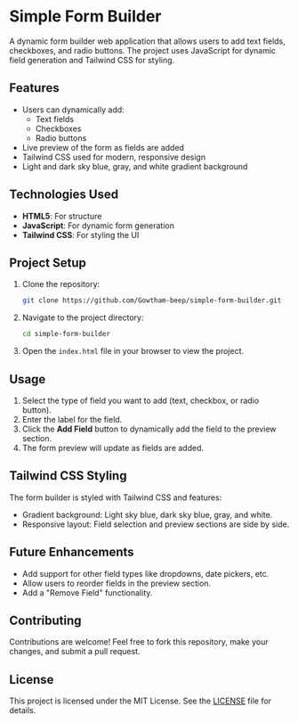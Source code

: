 # Simple Form Builder

A dynamic form builder web application that allows users to add text fields, checkboxes, and radio buttons. The project uses JavaScript for dynamic field generation and Tailwind CSS for styling.

## Features

- Users can dynamically add:
  - Text fields
  - Checkboxes
  - Radio buttons
- Live preview of the form as fields are added
- Tailwind CSS used for modern, responsive design
- Light and dark sky blue, gray, and white gradient background

## Technologies Used

- **HTML5**: For structure
- **JavaScript**: For dynamic form generation
- **Tailwind CSS**: For styling the UI

## Project Setup

1. Clone the repository:

    ```bash
    git clone https://github.com/Gowtham-beep/simple-form-builder.git
    ```

2. Navigate to the project directory:

    ```bash
    cd simple-form-builder
    ```

3. Open the `index.html` file in your browser to view the project.

## Usage

1. Select the type of field you want to add (text, checkbox, or radio button).
2. Enter the label for the field.
3. Click the **Add Field** button to dynamically add the field to the preview section.
4. The form preview will update as fields are added.

## Tailwind CSS Styling

The form builder is styled with Tailwind CSS and features:
- Gradient background: Light sky blue, dark sky blue, gray, and white.
- Responsive layout: Field selection and preview sections are side by side.

## Future Enhancements

- Add support for other field types like dropdowns, date pickers, etc.
- Allow users to reorder fields in the preview section.
- Add a "Remove Field" functionality.

## Contributing

Contributions are welcome! Feel free to fork this repository, make your changes, and submit a pull request.

## License

This project is licensed under the MIT License. See the [LICENSE](LICENSE) file for details.
